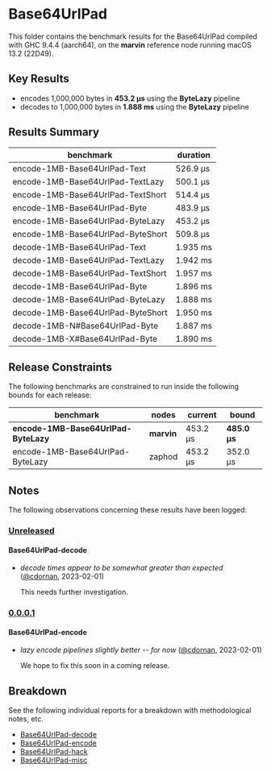 # Base64UrlPad

This folder contains the benchmark results for the Base64UrlPad compiled with GHC 9.4.4 (aarch64), on the 
**marvin** reference node running macOS 13.2 (22D49).

## Key Results

* encodes 1,000,000 bytes in **453.2 μs** using the **ByteLazy** pipeline
* decodes to 1,000,000 bytes in **1.888 ms** using the **ByteLazy** pipeline

## Results Summary

| benchmark                         | duration |
| --------------------------------- | -------- |
| encode-1MB-Base64UrlPad-Text      | 526.9 μs |
| encode-1MB-Base64UrlPad-TextLazy  | 500.1 μs |
| encode-1MB-Base64UrlPad-TextShort | 514.4 μs |
| encode-1MB-Base64UrlPad-Byte      | 483.9 μs |
| encode-1MB-Base64UrlPad-ByteLazy  | 453.2 μs |
| encode-1MB-Base64UrlPad-ByteShort | 509.8 μs |
| decode-1MB-Base64UrlPad-Text      | 1.935 ms |
| decode-1MB-Base64UrlPad-TextLazy  | 1.942 ms |
| decode-1MB-Base64UrlPad-TextShort | 1.957 ms |
| decode-1MB-Base64UrlPad-Byte      | 1.896 ms |
| decode-1MB-Base64UrlPad-ByteLazy  | 1.888 ms |
| decode-1MB-Base64UrlPad-ByteShort | 1.950 ms |
| decode-1MB-N#Base64UrlPad-Byte    | 1.887 ms |
| decode-1MB-X#Base64UrlPad-Byte    | 1.890 ms |

## Release Constraints

The following benchmarks are constrained to run inside the following bounds for each release:

| benchmark                            | nodes      | current  | bound        |
| ------------------------------------ | ---------- | -------- | ------------ |
| **encode-1MB-Base64UrlPad-ByteLazy** | **marvin** | 453.2 μs | **485.0 μs** |
| encode-1MB-Base64UrlPad-ByteLazy     | zaphod     | 453.2 μs | 352.0 μs     |

## Notes

The following observations concerning these results have been logged:

### [Unreleased]

#### Base64UrlPad-decode

* _decode times appear to be somewhat greater than expected_ ([@cdornan], 2023-02-01)

    This needs further investigation.

### [0.0.0.1]

#### Base64UrlPad-encode

* _lazy encode pipelines slightly better -- for now_ ([@cdornan], 2023-02-01)

    We hope to fix this soon in a coming release.

[Unreleased]: <https://github.com/cdornan/polymede-benchmarks>
[0.0.0.1]: <https://github.com/cdornan/polymede-benchmarks>
[@cdornan]: <https://github.com/cdornan>

## Breakdown

See the following individual reports for a breakdown with methodological notes, etc.

* [Base64UrlPad-decode]
* [Base64UrlPad-encode]
* [Base64UrlPad-hack]
* [Base64UrlPad-misc]

[Base64UrlPad-misc]: <./Base64UrlPad-misc/index.html>
[Base64UrlPad-encode]: <./Base64UrlPad-encode/index.html>
[Base64UrlPad-hack]: <./Base64UrlPad-hack/index.html>
[Base64UrlPad-decode]: <./Base64UrlPad-decode/index.html>

